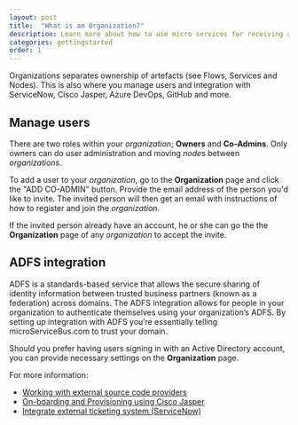 ```yaml
---
layout: post
title:  "What is an Organization?"
description: Learn more about how to use micro services for receiving and transmitting messages to and from other services. Learn about the different types of services and how use them in different scenarios.
categories: gettingstarted
order: 1
---
```


Organizations separates ownership of artefacts (see Flows, Services and Nodes). This is also where you manage users and integration with ServiceNow, Cisco Jasper, Azure DevOps, GitHub and more.

## Manage users
There are two roles within your *organization*; **Owners** and **Co-Admins**. Only owners can do user administration and moving *nodes* between *organizations*.

To add a user to your *organization*, go to the **Organization** page and click the "ADD CO-ADMIN" button. Provide the email address of the person you'd like to invite. The invited person will then get an email with instructions of how to register and join the *organization*.

If the invited person already have an account, he or she can go the the **Organization** page of any *organization* to accept the invite.

## ADFS integration
ADFS is a standards-based service that allows the secure sharing of identity information between trusted business partners (known as a federation) across domains. The ADFS integration allows for people in your organization to authenticate themselves using your organization’s ADFS. By setting up integration with ADFS you’re essentially telling microServiceBus.com to trust your domain.

Should you prefer having users signing in with an Active Directory account, you can provide necessary settings on the **Organization** page.

For more information:
* [Working with external source code providers](https://axians.github.io/microServiceBus.docs/nav/integrations/source)
* [On-boarding and Provisioning using Cisco Jasper](/microServiceBus.docs/nav/integrations/jasper)
* [Integrate external ticketing system (ServiceNow)](/microServiceBus.docs/nav/integrations/servicenow)
